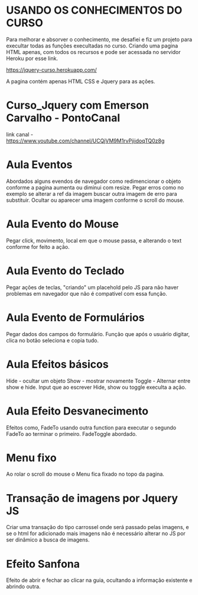 <h1>USANDO OS CONHECIMENTOS DO CURSO</h1>
Para melhorar e absorver o conhecimento, me desafiei e fiz um projeto para execultar todas as funções execultadas no curso.
Criando uma pagina HTML apenas, com todos os recursos e pode ser acessada no servidor Heroku por esse link.

https://jquery-curso.herokuapp.com/

A pagina contém apenas HTML CSS e Jquery para as ações.



# Curso_Jquery com Emerson Carvalho - PontoCanal 
link canal - https://www.youtube.com/channel/UCQjVM9M1rvPjiidoqTQ0z8g

# Aula Eventos
Abordados alguns evendos de navegador como redimencionar o objeto conforme a pagina aumenta ou diminui com resize.
Pegar erros como no exemplo se alterar a ref da imagem buscar outra imagem de erro para substituir.
Ocultar ou aparecer uma imagem conforme o scroll do mouse.

# Aula Evento do Mouse
Pegar click, movimento, local em que o mouse passa, e alterando o text conforme for feito a ação.

# Aula Evento do Teclado
Pegar ações de teclas, "criando" um placehold pelo JS para não haver problemas em navegador que não é compativel com essa função. 

# Aula Evento de Formulários
Pegar dados dos campos do formulário.
Função que após o usuário digitar, clica no botão seleciona e copia tudo. 

# Aula Efeitos básicos
Hide - ocultar um objeto
Show - mostrar novamente
Toggle - Alternar entre show e hide.
Input que ao escrever Hide, show ou toggle execulta a ação.

# Aula Efeito Desvanecimento
Efeitos como, FadeTo usando outra function para executar o segundo FadeTo ao terminar o primeiro. FadeToggle abordado. 

# Menu fixo
Ao rolar o scroll do mouse o Menu fica fixado no topo da pagina.

# Transação de imagens por Jquery JS
Criar uma transação do tipo carrossel onde será passado pelas imagens, e se o html for adicionado mais imagens não é necessário alterar no JS por ser dinâmico a busca de imagens.

# Efeito Sanfona
Efeito de abrir e fechar ao clicar na guia, ocultando a informação existente e abrindo outra.
